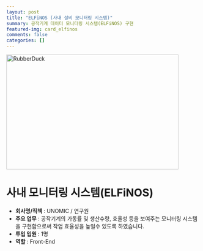 ```yaml
---
layout: post
title: "ELFiNOS (사내 설비 모니터링 시스템)"
summary: 공작기계 데이터 모니터링 시스템(ELFiNOS) 구현
featured-img: card_elfinos
comments: false
categories: []
---
```


<img src="../assets/img/posts/elfinos01.jpeg" width="450px" height="300px" title="HomepageWeb" alt="RubberDuck"/><br/>

# 사내 모니터링 시스템(ELFiNOS)

- **회사명/직책** : UNOMIC / 연구원
- **주요 업무** : 공작기계의 가동률 및 생산수량, 효율성 등을 보여주는 모니터링 시스템을 구현함으로써 작업 효율성을 높일수 있도록 하였습니다.<br>
- **투입 입원** : 1명<br>
- **역할** : Front-End

<!-- <img src="../assets/img/posts/idoo_list.jpeg" width="450px" title="HomepageWeb"/><br/> -->

<!-- ---
layout: post
---
You’ll find this post in your `_posts` directory. Go ahead and edit it and re-build the site to see your changes. You can rebuild the site in many different ways, but the most common way is to run `jekyll serve`, which launches a web server and auto-regenerates your site when a file is updated.

To add new posts, simply add a file in the `_posts` directory that follows the convention `YYYY-MM-DD-name-of-post.ext` and includes the necessary front matter. Take a look at the source for this post to get an idea about how it works.

Jekyll also offers powerful support for code snippets:

{% highlight ruby %}
def print_hi(name)
  puts "Hi, #{name}"
end
print_hi('Tom')
#=> prints 'Hi, Tom' to STDOUT.
{% endhighlight %}

Check out the [Jekyll docs][jekyll-docs] for more info on how to get the most out of Jekyll. File all bugs/feature requests at [Jekyll’s GitHub repo][jekyll-gh]. If you have questions, you can ask them on [Jekyll Talk][jekyll-talk].

[jekyll-docs]: http://jekyllrb.com/docs/home
[jekyll-gh]:   https://github.com/jekyll/jekyll
[jekyll-talk]: https://talk.jekyllrb.com/ -->
